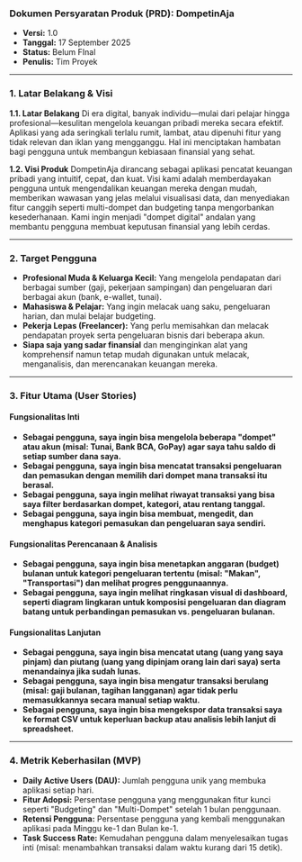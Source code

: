 ### **Dokumen Persyaratan Produk (PRD): DompetinAja**

* **Versi:** 1.0
* **Tanggal:** 17 September 2025
* **Status:** Belum FInal
* **Penulis:** Tim Proyek

---

### **1. Latar Belakang & Visi**

**1.1. Latar Belakang**
Di era digital, banyak individu—mulai dari pelajar hingga profesional—kesulitan mengelola keuangan pribadi mereka secara efektif. Aplikasi yang ada seringkali terlalu rumit, lambat, atau dipenuhi fitur yang tidak relevan dan iklan yang mengganggu. Hal ini menciptakan hambatan bagi pengguna untuk membangun kebiasaan finansial yang sehat.

**1.2. Visi Produk**
DompetinAja dirancang sebagai aplikasi pencatat keuangan pribadi yang intuitif, cepat, dan kuat. Visi kami adalah memberdayakan pengguna untuk mengendalikan keuangan mereka dengan mudah, memberikan wawasan yang jelas melalui visualisasi data, dan menyediakan fitur canggih seperti multi-dompet dan budgeting tanpa mengorbankan kesederhanaan. Kami ingin menjadi "dompet digital" andalan yang membantu pengguna membuat keputusan finansial yang lebih cerdas.

---

### **2. Target Pengguna**

* **Profesional Muda & Keluarga Kecil:** Yang mengelola pendapatan dari berbagai sumber (gaji, pekerjaan sampingan) dan pengeluaran dari berbagai akun (bank, e-wallet, tunai).
* **Mahasiswa & Pelajar:** Yang ingin melacak uang saku, pengeluaran harian, dan mulai belajar budgeting.
* **Pekerja Lepas (Freelancer):** Yang perlu memisahkan dan melacak pendapatan proyek serta pengeluaran bisnis dari beberapa akun.
* **Siapa saja yang sadar finansial** dan menginginkan alat yang komprehensif namun tetap mudah digunakan untuk melacak, menganalisis, dan merencanakan keuangan mereka.

---

### **3. Fitur Utama (User Stories)**

#### **Fungsionalitas Inti**
* **Sebagai pengguna, saya ingin bisa mengelola beberapa "dompet" atau akun (misal: Tunai, Bank BCA, GoPay) agar saya tahu saldo di setiap sumber dana saya.**
* **Sebagai pengguna, saya ingin bisa mencatat transaksi pengeluaran dan pemasukan dengan memilih dari dompet mana transaksi itu berasal.**
* **Sebagai pengguna, saya ingin melihat riwayat transaksi yang bisa saya filter berdasarkan dompet, kategori, atau rentang tanggal.**
* **Sebagai pengguna, saya ingin bisa membuat, mengedit, dan menghapus kategori pemasukan dan pengeluaran saya sendiri.**

#### **Fungsionalitas Perencanaan & Analisis**
* **Sebagai pengguna, saya ingin bisa menetapkan anggaran (budget) bulanan untuk kategori pengeluaran tertentu (misal: "Makan", "Transportasi") dan melihat progres penggunaannya.**
* **Sebagai pengguna, saya ingin melihat ringkasan visual di dashboard, seperti diagram lingkaran untuk komposisi pengeluaran dan diagram batang untuk perbandingan pemasukan vs. pengeluaran bulanan.**

#### **Fungsionalitas Lanjutan**
* **Sebagai pengguna, saya ingin bisa mencatat utang (uang yang saya pinjam) dan piutang (uang yang dipinjam orang lain dari saya) serta menandainya jika sudah lunas.**
* **Sebagai pengguna, saya ingin bisa mengatur transaksi berulang (misal: gaji bulanan, tagihan langganan) agar tidak perlu memasukkannya secara manual setiap waktu.**
* **Sebagai pengguna, saya ingin bisa mengekspor data transaksi saya ke format CSV untuk keperluan backup atau analisis lebih lanjut di spreadsheet.**

---

### **4. Metrik Keberhasilan (MVP)**

* **Daily Active Users (DAU):** Jumlah pengguna unik yang membuka aplikasi setiap hari.
* **Fitur Adopsi:** Persentase pengguna yang menggunakan fitur kunci seperti "Budgeting" dan "Multi-Dompet" setelah 1 bulan penggunaan.
* **Retensi Pengguna:** Persentase pengguna yang kembali menggunakan aplikasi pada Minggu ke-1 dan Bulan ke-1.
* **Task Success Rate:** Kemudahan pengguna dalam menyelesaikan tugas inti (misal: menambahkan transaksi dalam waktu kurang dari 15 detik).
